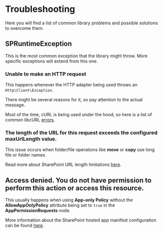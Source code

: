 # Troubleshooting
Here you will find a list of common library problems and possible solutions to overcome them.

## SPRuntimeException
This is the most common exception that the library might throw. 
More specific exceptions will extend from this one.

### Unable to make an HTTP request
This happens whenever the HTTP adapter being used throws an `Http\Client\Exception`.

There might be several reasons for it, so pay attention to the actual message.

Most of the time, cURL is being used under the hood, so here is a list of common libcURL [errors](http://curl.haxx.se/libcurl/c/libcurl-errors.html).

### The length of the URL for this request exceeds the configured maxUrlLength value.
This issue occurs when folder/file operations like **move** or **copy** use long file or folder names.

Read more about SharePoint URL length limitations [here](https://technet.microsoft.com/en-us/library/ff919564(v=office.14).aspx).

## Access denied. You do not have permission to perform this action or access this resource.
This usually happens when using **App-only Policy** without the **AllowAppOnlyPolicy** attribute being set to `true` in the **AppPermissionRequests** node.

More information about the SharePoint hosted app manifest configuration can be found [here](https://msdn.microsoft.com/en-us/library/office/fp142383.aspx).
